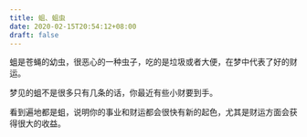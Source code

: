 ```yaml
---
title: 蛆、蛆虫
date: 2020-02-15T20:54:12+08:00
draft: false
---
```


蛆是苍蝇的幼虫，很恶心的一种虫子，吃的是垃圾或者大便，在梦中代表了好的财运。<br>


梦见的蛆不是很多只有几条的话，你最近有些小财要到手。<br>


看到遍地都是蛆，说明你的事业和财运都会很快有新的起色，尤其是财运方面会获得很大的收益。<br>
